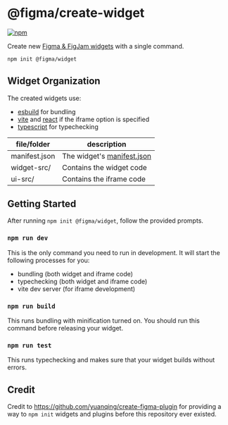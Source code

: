 # @figma/create-widget

[![npm](https://img.shields.io/npm/v/@figma/create-widget?logo=npm&cacheSeconds=1800)](https://www.npmjs.com/package/@figma/create-widget)

Create new [Figma & FigJam widgets](https://figma.com/widget-docs) with a single command.

```bash
npm init @figma/widget
```

## Widget Organization

The created widgets use:

- [esbuild](https://esbuild.github.io/) for bundling
- [vite](https://vitejs.dev/) and [react](https://reactjs.org/) if the iframe option is specified
- [typescript](https://www.typescriptlang.org/) for typechecking

| file/folder   | description                                                                      |
| ------------- | -------------------------------------------------------------------------------- |
| manifest.json | The widget's [manifest.json](https://www.figma.com/widget-docs/widget-manifest/) |
| widget-src/   | Contains the widget code                                                         |
| ui-src/       | Contains the iframe code                                                         |

## Getting Started

After running `npm init @figma/widget`, follow the provided prompts.

### `npm run dev`

This is the only command you need to run in development. It will start the following processes for you:

- bundling (both widget and iframe code)
- typechecking (both widget and iframe code)
- vite dev server (for iframe development)

### `npm run build`

This runs bundling with minification turned on. You should run this command before releasing your widget.

### `npm run test`

This runs typechecking and makes sure that your widget builds without errors.

## Credit

Credit to https://github.com/yuanqing/create-figma-plugin for providing a way to `npm init` widgets and plugins before this repository ever existed.
